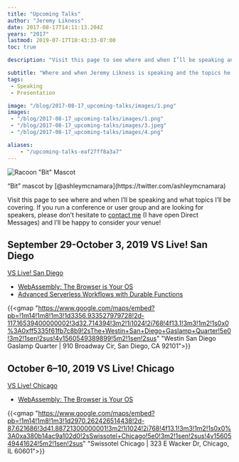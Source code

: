 ```yaml
---
title: "Upcoming Talks"
author: "Jeremy Likness"
date: 2017-08-17T14:11:13.204Z
years: "2017"
lastmod: 2019-07-17T10:43:33-07:00
toc: true

description: "Visit this page to see where and when I’ll be speaking and what topics I’ll be covering."

subtitle: "Where and when Jeremy Likness is speaking and the topics he will cover."
tags:
 - Speaking
 - Presentation 

image: "/blog/2017-08-17_upcoming-talks/images/1.png" 
images:
 - "/blog/2017-08-17_upcoming-talks/images/1.png" 
 - "/blog/2017-08-17_upcoming-talks/images/3.jpeg" 
 - "/blog/2017-08-17_upcoming-talks/images/4.png" 

aliases:
    - "/upcoming-talks-eaf27ff8a3a7"
---
```


![Racoon "Bit" Mascot](/blog/2017-08-17_upcoming-talks/images/1.png)
<figcaption>“Bit” mascot by [@ashleymcnamara](https://twitter.com/ashleymcnamara)</figcaption>

Visit this page to see where and when I’ll be speaking and what topics I’ll be covering. If you run a conference or user group and are looking for speakers, please don’t hesitate to <i class="fab fa-twitter"></i> [contact me](https://twitter.com/messages/compose?recipient_id=jeremylikness) (I have open Direct Messages) and I’ll be happy to consider your venue!

## September 29-October 3, 2019 VS Live! San Diego

[VS Live! San Diego](https://vslive.com/events/san-diego-2019/home.aspx)

* [WebAssembly: The Browser is Your OS](https://vslive.com/Events/San-Diego-2019/Sessions/Wednesday/W05-WebAssembly-the-Browser-is-your-OS.aspx)
* [Advanced Serverless Workflows with Durable Functions](https://vslive.com/Events/San-Diego-2019/Sessions/Thursday/TH01-Advanced-Serverless-Workflows-with-Durable-Functions.aspx)

{{<gmap "https://www.google.com/maps/embed?pb=!1m14!1m8!1m3!1d3356.933527979728!2d-117.16539400000002!3d32.714394!3m2!1i1024!2i768!4f13.1!3m3!1m2!1s0x0%3A0xff5335f61fb7c8b9!2sThe+Westin+San+Diego+Gaslamp+Quarter!5e0!3m2!1sen!2sus!4v1560549389899!5m2!1sen!2sus" "Westin San Diego Gaslamp Quarter | 910 Broadway Cir, San Diego, CA 92101">}}

## October 6–10, 2019 VS Live! Chicago

[VS Live! Chicago](https://vslive.com/Events/Chicago-2019/Home.aspx)

* [WebAssembly: The Browser is Your OS](https://vslive.com/Events/Chicago-2019/Sessions/Thursday/TH01-WebAssembly-the-Browser-is-your-OS.aspx)

{{<gmap "https://www.google.com/maps/embed?pb=!1m14!1m8!1m3!1d2970.262426514438!2d-87.621686!3d41.88721300000001!3m2!1i1024!2i768!4f13.1!3m3!1m2!1s0x0%3A0xa380b14ac9a102d0!2sSwissotel+Chicago!5e0!3m2!1sen!2sus!4v1560549441624!5m2!1sen!2sus" "Swissotel Chicago | 323 E Wacker Dr, Chicago, IL 60601">}}